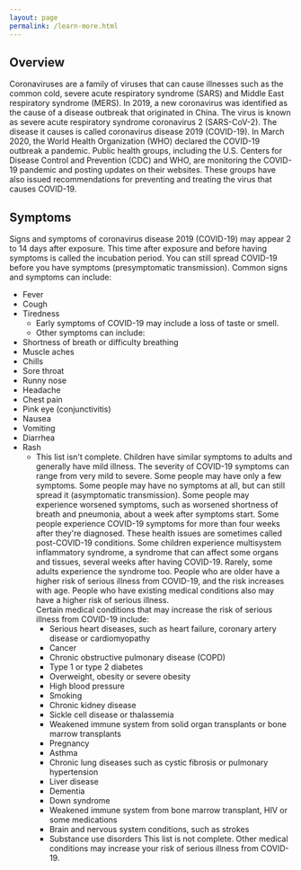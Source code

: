 ```yaml
---
layout: page
permalink: /learn-more.html
---
```


## Overview

Coronaviruses are a family of viruses that can cause illnesses such as the
common cold, severe acute respiratory syndrome (SARS) and Middle East
respiratory syndrome (MERS). In 2019, a new coronavirus was identified as the
cause of a disease outbreak that originated in China. The virus is known as
severe acute respiratory syndrome coronavirus 2 (SARS-CoV-2). The disease it
causes is called coronavirus disease 2019 (COVID-19). In March 2020, the World
Health Organization (WHO) declared the COVID-19 outbreak a pandemic. Public
health groups, including the U.S. Centers for Disease Control and Prevention
(CDC) and WHO, are monitoring the COVID-19 pandemic and posting updates on
their websites. These groups have also issued recommendations for preventing
and treating the virus that causes COVID-19.

## Symptoms

Signs and symptoms of coronavirus disease 2019 (COVID-19) may appear 2 to 14
days after exposure. This time after exposure and before having symptoms is
called the incubation period. You can still spread COVID-19 before you have
symptoms (presymptomatic transmission). Common signs and symptoms can include:

- Fever
- Cough
- Tiredness
  - Early symptoms of COVID-19 may include a loss of taste or smell.
  - Other symptoms can include:
- Shortness of breath or difficulty breathing
- Muscle aches
- Chills
- Sore throat
- Runny nose
- Headache
- Chest pain
- Pink eye (conjunctivitis)
- Nausea
- Vomiting
- Diarrhea
- Rash
  - This list isn't complete. Children have similar symptoms to adults and
  generally have mild illness. The severity of COVID-19 symptoms can range from
  very mild to severe. Some people may have only a few symptoms. Some people
  may have no symptoms at all, but can still spread it (asymptomatic
  transmission). Some people may experience worsened symptoms, such as worsened
  shortness of breath and pneumonia, about a week after symptoms start. Some
  people experience COVID-19 symptoms for more than four weeks after they're
  diagnosed. These health issues are sometimes called post-COVID-19 conditions.
  Some children experience multisystem inflammatory syndrome, a syndrome that
  can affect some organs and tissues, several weeks after having COVID-19.
  Rarely, some adults experience the syndrome too. People who are older have a
  higher risk of serious illness from COVID-19, and the risk increases with
  age. People who have existing medical conditions also may have a higher risk
  of serious illness. <br>Certain medical conditions that may increase the risk
  of serious illness from COVID-19 include:
    - Serious heart diseases, such as heart failure, coronary artery disease or
      cardiomyopathy
    - Cancer
    - Chronic obstructive pulmonary disease (COPD)
    - Type 1 or type 2 diabetes
    - Overweight, obesity or severe obesity
    - High blood pressure
    - Smoking
    - Chronic kidney disease
    - Sickle cell disease or thalassemia
    - Weakened immune system from solid organ transplants or bone marrow transplants
    - Pregnancy
    - Asthma
    - Chronic lung diseases such as cystic fibrosis or pulmonary hypertension
    - Liver disease
    - Dementia
    - Down syndrome
    - Weakened immune system from bone marrow transplant, HIV or some medications
    - Brain and nervous system conditions, such as strokes
    - Substance use disorders
    This list is not complete. Other medical conditions may increase your risk of serious illness from COVID-19.
